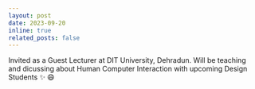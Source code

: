 ```yaml
---
layout: post
date: 2023-09-20
inline: true
related_posts: false
---
```


Invited as a Guest Lecturer at DIT University, Dehradun. Will be teaching and dicussing about Human Computer Interaction 
with upcoming Design Students
:sparkles: :smile:
